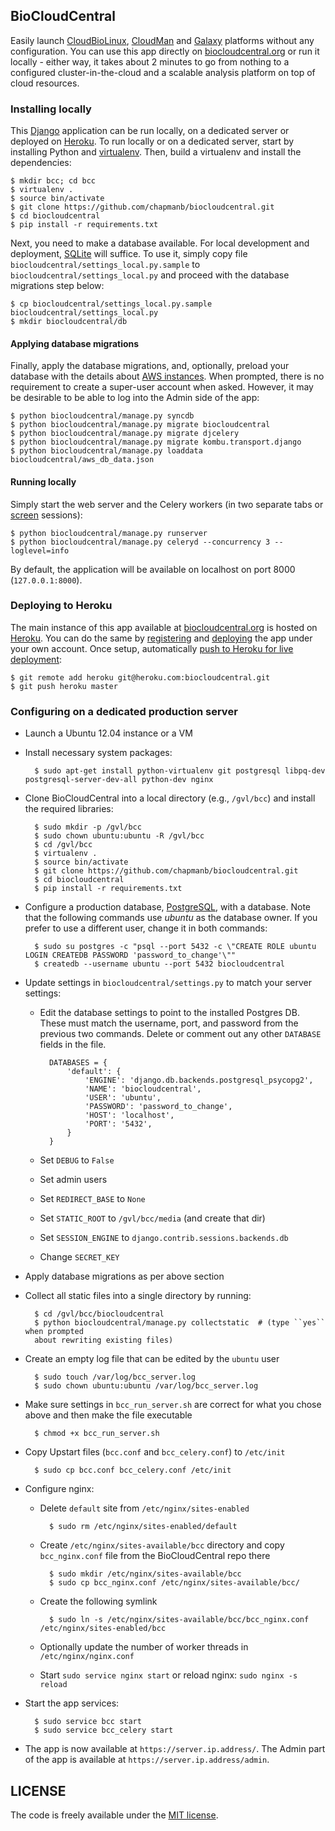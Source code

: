 ## BioCloudCentral

Easily launch [CloudBioLinux][3], [CloudMan][2] and [Galaxy][8] platforms without
any configuration. You can use this app directly on [biocloudcentral.org][7] or
run it locally - either way, it takes about 2 minutes to go from nothing to
a configured cluster-in-the-cloud and a scalable analysis platform on top of
cloud resources.

### Installing locally

This [Django][1] application can be run locally, on a dedicated server or deployed
on [Heroku][4]. To run locally or on a dedicated server, start by installing Python
and [virtualenv][5]. Then, build a virtualenv and install the dependencies:

    $ mkdir bcc; cd bcc
    $ virtualenv .
    $ source bin/activate
    $ git clone https://github.com/chapmanb/biocloudcentral.git
    $ cd biocloudcentral
    $ pip install -r requirements.txt

Next, you need to make a database available. For local development and deployment,
[SQLite][16] will suffice. To use it, simply copy file
``biocloudcentral/settings_local.py.sample`` to ``biocloudcentral/settings_local.py``
and proceed with the database migrations step below:

    $ cp biocloudcentral/settings_local.py.sample biocloudcentral/settings_local.py
    $ mkdir biocloudcentral/db

#### Applying database migrations

Finally, apply the database migrations, and, optionally, preload your database
with the details about [AWS instances][9]. When prompted, there is no requirement to
create a super-user account when asked. However, it may be desirable to be able
to log into the Admin side of the app:

    $ python biocloudcentral/manage.py syncdb
    $ python biocloudcentral/manage.py migrate biocloudcentral
    $ python biocloudcentral/manage.py migrate djcelery
    $ python biocloudcentral/manage.py migrate kombu.transport.django
    $ python biocloudcentral/manage.py loaddata biocloudcentral/aws_db_data.json

#### Running locally

Simply start the web server and the Celery workers (in two separate tabs or
[screen][10] sessions):

    $ python biocloudcentral/manage.py runserver
    $ python biocloudcentral/manage.py celeryd --concurrency 3 --loglevel=info

By default, the application will be available on localhost on port 8000
(``127.0.0.1:8000``).

### Deploying to Heroku

The main instance of this app available at [biocloudcentral.org][7] is hosted on
[Heroku][11]. You can do the same by [registering][12] and [deploying][13] the app
under your own account. Once setup, automatically [push to Heroku for live deployment][14]:

    $ git remote add heroku git@heroku.com:biocloudcentral.git
    $ git push heroku master

### Configuring on a dedicated production server

- Launch a Ubuntu 12.04 instance or a VM
- Install necessary system packages:

        $ sudo apt-get install python-virtualenv git postgresql libpq-dev postgresql-server-dev-all python-dev nginx

- Clone BioCloudCentral into a local directory (e.g., ``/gvl/bcc``) and install
the required libraries:

        $ sudo mkdir -p /gvl/bcc
        $ sudo chown ubuntu:ubuntu -R /gvl/bcc
        $ cd /gvl/bcc
        $ virtualenv .
        $ source bin/activate
        $ git clone https://github.com/chapmanb/biocloudcentral.git
        $ cd biocloudcentral
        $ pip install -r requirements.txt

- Configure a production database, [PostgreSQL][15], with a database. Note that
the following commands use *ubuntu* as the database owner. If you prefer to use
a different user, change it in both commands:

        $ sudo su postgres -c "psql --port 5432 -c \"CREATE ROLE ubuntu LOGIN CREATEDB PASSWORD 'password_to_change'\""
        $ createdb --username ubuntu --port 5432 biocloudcentral

- Update settings in ``biocloudcentral/settings.py`` to match your server settings:

    - Edit the database settings to point to the installed Postgres DB. These must
    match the username, port, and password from the previous two commands. Delete
    or comment out any other ``DATABASE`` fields in the file.

            DATABASES = {
                'default': {
                    'ENGINE': 'django.db.backends.postgresql_psycopg2',
                    'NAME': 'biocloudcentral',
                    'USER': 'ubuntu',
                    'PASSWORD': 'password_to_change',
                    'HOST': 'localhost',
                    'PORT': '5432',
                }
            }

    - Set ``DEBUG`` to ``False``
    - Set admin users
    - Set ``REDIRECT_BASE`` to ``None``
    - Set ``STATIC_ROOT`` to ``/gvl/bcc/media`` (and create that dir)
    - Set ``SESSION_ENGINE`` to ``django.contrib.sessions.backends.db``
    - Change ``SECRET_KEY``

- Apply database migrations as per above section

- Collect all static files into a single directory by running:

        $ cd /gvl/bcc/biocloudcentral
        $ python biocloudcentral/manage.py collectstatic  # (type ``yes`` when prompted
        about rewriting existing files)

- Create an empty log file that can be edited by the ``ubuntu`` user

        $ sudo touch /var/log/bcc_server.log
        $ sudo chown ubuntu:ubuntu /var/log/bcc_server.log

- Make sure settings in ``bcc_run_server.sh`` are correct for what you chose above
and then make the file executable

        $ chmod +x bcc_run_server.sh

- Copy Upstart files (``bcc.conf`` and ``bcc_celery.conf``) to ``/etc/init``

        $ sudo cp bcc.conf bcc_celery.conf /etc/init

- Configure nginx:

    - Delete ``default`` site from ``/etc/nginx/sites-enabled``

            $ sudo rm /etc/nginx/sites-enabled/default

    - Create ``/etc/nginx/sites-available/bcc`` directory and copy ``bcc_nginx.conf``
    file from the BioCloudCentral repo there

            $ sudo mkdir /etc/nginx/sites-available/bcc
            $ sudo cp bcc_nginx.conf /etc/nginx/sites-available/bcc/

    - Create the following symlink

            $ sudo ln -s /etc/nginx/sites-available/bcc/bcc_nginx.conf /etc/nginx/sites-enabled/bcc

    - Optionally update the number of worker threads in ``/etc/nginx/nginx.conf``
    - Start ``sudo service nginx start`` or reload nginx: ``sudo nginx -s reload``

- Start the app services:

        $ sudo service bcc start
        $ sudo service bcc_celery start

- The app is now available at ``https://server.ip.address/``. The Admin part of
the app is available at ``https://server.ip.address/admin``.

[1]: https://www.djangoproject.com/
[2]: http://usecloudman.org/
[3]: http://cloudbiolinux.org/
[4]: http://devcenter.heroku.com/articles/django
[5]: https://github.com/pypa/virtualenv
[6]: https://github.com/chapmanb/biocloudcentral/blob/master/biocloudcentral/settings.py
[7]: http://biocloudcentral.org/
[8]: http://usegalaxy.org/
[9]: http://aws.amazon.com/ec2/#instance
[10]: http://www.gnu.org/software/screen/
[11]: https://www.heroku.com/
[12]: https://devcenter.heroku.com/articles/quickstart
[13]: https://devcenter.heroku.com/articles/django
[14]: https://devcenter.heroku.com/articles/git
[15]: http://www.postgresql.org/
[16]: http://www.sqlite.org/

## LICENSE

The code is freely available under the [MIT license][l1].

[l1]: http://www.opensource.org/licenses/mit-license.html
